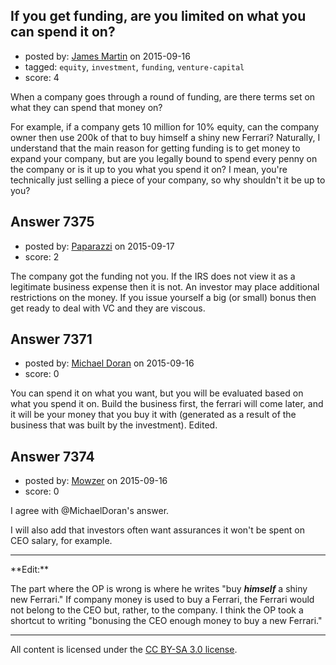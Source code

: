 ## If you get funding, are you limited on what you can spend it on?

- posted by: [James Martin](https://stackexchange.com/users/6963900/james-martin) on 2015-09-16
- tagged: `equity`, `investment`, `funding`, `venture-capital`
- score: 4

When a company goes through a round of funding, are there terms set on what they can spend that money on? 

For example, if a company gets 10 million for 10% equity, can the company owner then use 200k of that to buy himself a shiny new Ferrari? Naturally, I understand that the main reason for getting funding is to get money to expand your company, but are you legally bound to spend every penny on the company or is it up to you what you spend it on? I mean, you're technically just selling a piece of your company, so why shouldn't it be up to you?


## Answer 7375

- posted by: [Paparazzi](https://stackexchange.com/users/300272/paparazzi) on 2015-09-17
- score: 2

The company got the funding not you. If the IRS does not view it as a legitimate business expense then it is not.  An investor may place additional restrictions on the money.   If you issue yourself a big (or small) bonus then get ready to deal with VC and they are viscous.  


## Answer 7371

- posted by: [Michael Doran](https://stackexchange.com/users/6964956/michael-doran) on 2015-09-16
- score: 0

You can spend it on what you want, but you will be evaluated based on what you spend it on. Build the business first, the ferrari will come later, and it will be your money that you buy it with (generated as a result of the business that was built by the investment). Edited. 


## Answer 7374

- posted by: [Mowzer](https://stackexchange.com/users/1803081/mowzer) on 2015-09-16
- score: 0

I agree with @MichaelDoran's answer.

I will also add that investors often want assurances it won't be spent on CEO salary, for example.

<hr>
**Edit:**

The part where the OP is wrong is where he writes "buy ***himself*** a shiny new Ferrari." If company money is used to buy a Ferrari, the Ferrari would not belong to the CEO but, rather, to the company. I think the OP took a shortcut to writing "bonusing the CEO enough money to buy a new Ferrari."



---

All content is licensed under the [CC BY-SA 3.0 license](https://creativecommons.org/licenses/by-sa/3.0/).
